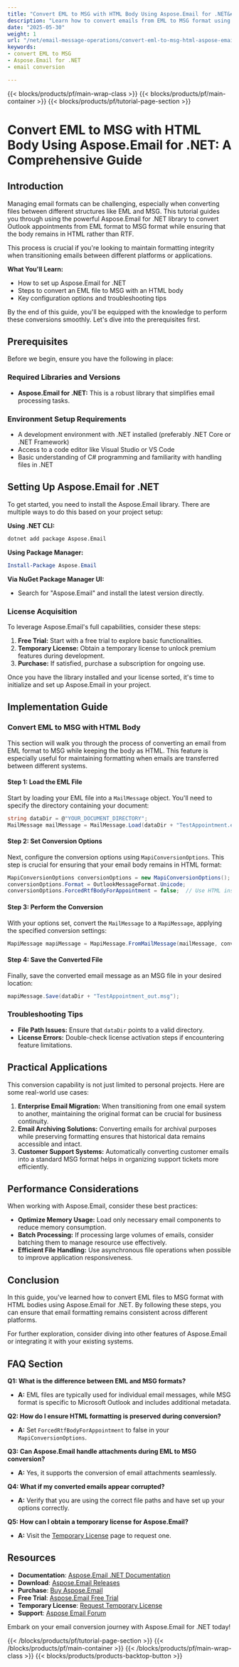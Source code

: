 ```yaml
---
title: "Convert EML to MSG with HTML Body Using Aspose.Email for .NET&#58; A Comprehensive Guide"
description: "Learn how to convert emails from EML to MSG format using Aspose.Email, ensuring the body remains in HTML. This guide covers setup, conversion steps, and troubleshooting tips."
date: "2025-05-30"
weight: 1
url: "/net/email-message-operations/convert-eml-to-msg-html-aspose-email-net/"
keywords:
- convert EML to MSG
- Aspose.Email for .NET
- email conversion

---
```


{{< blocks/products/pf/main-wrap-class >}}
{{< blocks/products/pf/main-container >}}
{{< blocks/products/pf/tutorial-page-section >}}
# Convert EML to MSG with HTML Body Using Aspose.Email for .NET: A Comprehensive Guide

## Introduction
Managing email formats can be challenging, especially when converting files between different structures like EML and MSG. This tutorial guides you through using the powerful Aspose.Email for .NET library to convert Outlook appointments from EML format to MSG format while ensuring that the body remains in HTML rather than RTF.

This process is crucial if you're looking to maintain formatting integrity when transitioning emails between different platforms or applications.

**What You'll Learn:**
- How to set up Aspose.Email for .NET
- Steps to convert an EML file to MSG with an HTML body
- Key configuration options and troubleshooting tips

By the end of this guide, you'll be equipped with the knowledge to perform these conversions smoothly. Let's dive into the prerequisites first.

## Prerequisites
Before we begin, ensure you have the following in place:

### Required Libraries and Versions
- **Aspose.Email for .NET:** This is a robust library that simplifies email processing tasks.
  
### Environment Setup Requirements
- A development environment with .NET installed (preferably .NET Core or .NET Framework)
- Access to a code editor like Visual Studio or VS Code
- Basic understanding of C# programming and familiarity with handling files in .NET

## Setting Up Aspose.Email for .NET
To get started, you need to install the Aspose.Email library. There are multiple ways to do this based on your project setup:

**Using .NET CLI:**
```bash
dotnet add package Aspose.Email
```

**Using Package Manager:**
```powershell
Install-Package Aspose.Email
```

**Via NuGet Package Manager UI:**
- Search for "Aspose.Email" and install the latest version directly.

### License Acquisition
To leverage Aspose.Email's full capabilities, consider these steps:
1. **Free Trial:** Start with a free trial to explore basic functionalities.
2. **Temporary License:** Obtain a temporary license to unlock premium features during development.
3. **Purchase:** If satisfied, purchase a subscription for ongoing use.

Once you have the library installed and your license sorted, it's time to initialize and set up Aspose.Email in your project.

## Implementation Guide
### Convert EML to MSG with HTML Body
This section will walk you through the process of converting an email from EML format to MSG while keeping the body as HTML. This feature is especially useful for maintaining formatting when emails are transferred between different systems.

#### Step 1: Load the EML File
Start by loading your EML file into a `MailMessage` object. You'll need to specify the directory containing your document:
```csharp
string dataDir = @"YOUR_DOCUMENT_DIRECTORY";
MailMessage mailMessage = MailMessage.Load(dataDir + "TestAppointment.eml");
```

#### Step 2: Set Conversion Options
Next, configure the conversion options using `MapiConversionOptions`. This step is crucial for ensuring that your email body remains in HTML format:
```csharp
MapiConversionOptions conversionOptions = new MapiConversionOptions();
conversionOptions.Format = OutlookMessageFormat.Unicode;
conversionOptions.ForcedRtfBodyForAppointment = false;  // Use HTML instead of RTF
```

#### Step 3: Perform the Conversion
With your options set, convert the `MailMessage` to a `MapiMessage`, applying the specified conversion settings:
```csharp
MapiMessage mapiMessage = MapiMessage.FromMailMessage(mailMessage, conversionOptions);
```

#### Step 4: Save the Converted File
Finally, save the converted email message as an MSG file in your desired location:
```csharp
mapiMessage.Save(dataDir + "TestAppointment_out.msg");
```

### Troubleshooting Tips
- **File Path Issues:** Ensure that `dataDir` points to a valid directory.
- **License Errors:** Double-check license activation steps if encountering feature limitations.

## Practical Applications
This conversion capability is not just limited to personal projects. Here are some real-world use cases:
1. **Enterprise Email Migration:** When transitioning from one email system to another, maintaining the original format can be crucial for business continuity.
2. **Email Archiving Solutions:** Converting emails for archival purposes while preserving formatting ensures that historical data remains accessible and intact.
3. **Customer Support Systems:** Automatically converting customer emails into a standard MSG format helps in organizing support tickets more efficiently.

## Performance Considerations
When working with Aspose.Email, consider these best practices:
- **Optimize Memory Usage:** Load only necessary email components to reduce memory consumption.
- **Batch Processing:** If processing large volumes of emails, consider batching them to manage resource use effectively.
- **Efficient File Handling:** Use asynchronous file operations when possible to improve application responsiveness.

## Conclusion
In this guide, you've learned how to convert EML files to MSG format with HTML bodies using Aspose.Email for .NET. By following these steps, you can ensure that email formatting remains consistent across different platforms. 

For further exploration, consider diving into other features of Aspose.Email or integrating it with your existing systems.

## FAQ Section
**Q1: What is the difference between EML and MSG formats?**
- **A:** EML files are typically used for individual email messages, while MSG format is specific to Microsoft Outlook and includes additional metadata.

**Q2: How do I ensure HTML formatting is preserved during conversion?**
- **A:** Set `ForcedRtfBodyForAppointment` to false in your `MapiConversionOptions`.

**Q3: Can Aspose.Email handle attachments during EML to MSG conversion?**
- **A:** Yes, it supports the conversion of email attachments seamlessly.

**Q4: What if my converted emails appear corrupted?**
- **A:** Verify that you are using the correct file paths and have set up your options correctly.

**Q5: How can I obtain a temporary license for Aspose.Email?**
- **A:** Visit the [Temporary License](https://purchase.aspose.com/temporary-license/) page to request one.

## Resources
- **Documentation**: [Aspose.Email .NET Documentation](https://reference.aspose.com/email/net/)
- **Download**: [Aspose.Email Releases](https://releases.aspose.com/email/net/)
- **Purchase**: [Buy Aspose.Email](https://purchase.aspose.com/buy)
- **Free Trial**: [Aspose.Email Free Trial](https://releases.aspose.com/email/net/)
- **Temporary License**: [Request Temporary License](https://purchase.aspose.com/temporary-license/)
- **Support**: [Aspose Email Forum](https://forum.aspose.com/c/email/10)

Embark on your email conversion journey with Aspose.Email for .NET today!

{{< /blocks/products/pf/tutorial-page-section >}}
{{< /blocks/products/pf/main-container >}}
{{< /blocks/products/pf/main-wrap-class >}}
{{< blocks/products/products-backtop-button >}}